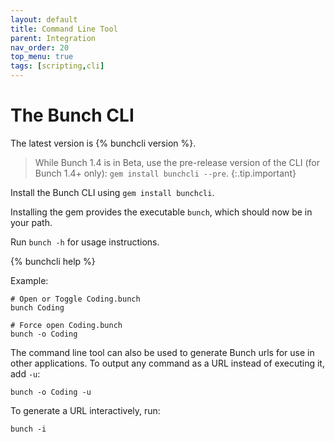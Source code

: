 ```yaml
---
layout: default
title: Command Line Tool
parent: Integration
nav_order: 20
top_menu: true
tags: [scripting,cli]
---
```

# The Bunch CLI

The latest version is {% bunchcli version %}.

> While Bunch 1.4 is in Beta, use the pre-release version of the CLI (for Bunch 1.4+ only): `gem install bunchcli --pre`.
{:.tip.important}

Install the Bunch CLI using `gem install bunchcli`.

Installing the gem provides the executable `bunch`, which should now be in your path.

Run `bunch -h` for usage instructions.

{% bunchcli help %}

Example:
    
    # Open or Toggle Coding.bunch
    bunch Coding

    # Force open Coding.bunch
    bunch -o Coding

    
The command line tool can also be used to generate Bunch urls for use in other applications. To output any command as a URL instead of executing it, add `-u`:

    bunch -o Coding -u

To generate a URL interactively, run:

    bunch -i

